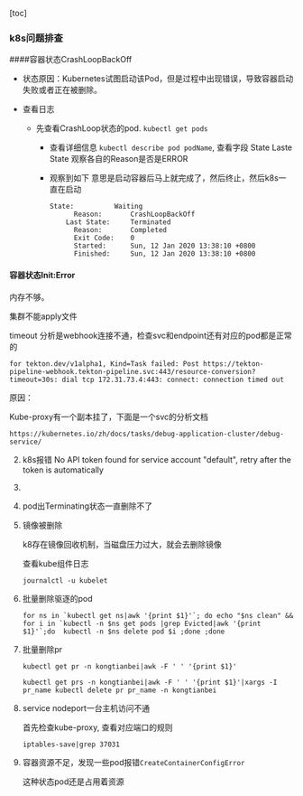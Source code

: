 [toc]



### k8s问题排查

####容器状态CrashLoopBackOff

- 状态原因：Kubernetes试图启动该Pod，但是过程中出现错误，导致容器启动失败或者正在被删除。

- 查看日志

  - 先查看CrashLoop状态的pod.  `kubectl get pods`

    - 查看详细信息 `kubectl describe pod podName`,  查看字段 State  Laste State 观察各自的Reason是否是ERROR

    - 观察到如下 意思是启动容器后马上就完成了，然后终止，然后k8s一直在启动

      ```shell
      State:          Waiting
            Reason:       CrashLoopBackOff
          Last State:     Terminated
            Reason:       Completed
            Exit Code:    0
            Started:      Sun, 12 Jan 2020 13:38:10 +0800
            Finished:     Sun, 12 Jan 2020 13:38:10 +0800
      ```


#### 容器状态Init:Error

内存不够。

集群不能apply文件

timeout 分析是webhook连接不通，检查svc和endpoint还有对应的pod都是正常的

```
for tekton.dev/v1alpha1, Kind=Task failed: Post https://tekton-pipeline-webhook.tekton-pipeline.svc:443/resource-conversion?timeout=30s: dial tcp 172.31.73.4:443: connect: connection timed out
```

原因：

Kube-proxy有一个副本挂了，下面是一个svc的分析文档

```
https://kubernetes.io/zh/docs/tasks/debug-application-cluster/debug-service/
```





2. k8s报错 No API token found for service account "default", retry after the token is automatically

  3.
  
  
  
   

3. pod出Terminating状态一直删除不了

4. 镜像被删除

   k8存在镜像回收机制，当磁盘压力过大，就会去删除镜像

   查看kube组件日志

   `journalctl -u kubelet`

5. 批量删除驱逐的pod

   ```shell
   for ns in `kubectl get ns|awk '{print $1}'`; do echo "$ns clean" && for i in `kubectl -n $ns get pods |grep Evicted|awk '{print $1}'`;do  kubectl -n $ns delete pod $i ;done ;done
   ```

6. 批量删除pr

   ```
   kubectl get pr -n kongtianbei|awk -F ' ' '{print $1}'
   ```

   ```
   kubectl get prs -n kongtianbei|awk -F ' ' '{print $1}'|xargs -I pr_name kubectl delete pr pr_name -n kongtianbei
   ```

   

7. service nodeport一台主机访问不通

   首先检查kube-proxy, 查看对应端口的规则

   ```
   iptables-save|grep 37031
   ```

   

8. 容器资源不足，发现一些pod报错`CreateContainerConfigError`

   这种状态pod还是占用着资源

   


